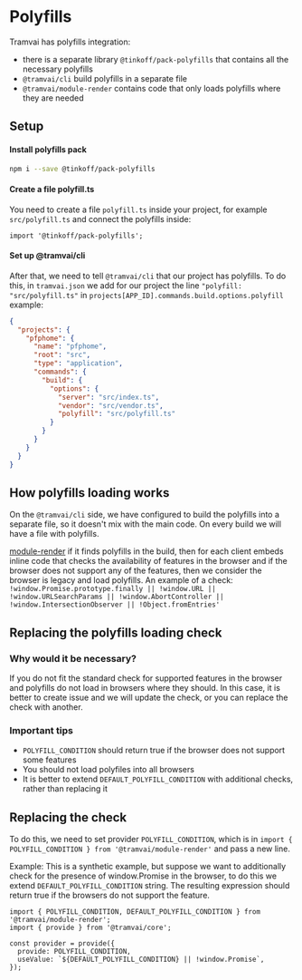 # Polyfills

Tramvai has polyfills integration:

- there is a separate library `@tinkoff/pack-polyfills` that contains all the necessary polyfills
- `@tramvai/cli` build polyfills in a separate file
- `@tramvai/module-render` contains code that only loads polyfills where they are needed

## Setup

#### Install polyfills pack

```bash
npm i --save @tinkoff/pack-polyfills
```

#### Create a file polyfill.ts

You need to create a file `polyfill.ts` inside your project, for example `src/polyfill.ts` and connect the polyfills inside:

```tsx
import '@tinkoff/pack-polyfills';
```

#### Set up @tramvai/cli

After that, we need to tell `@tramvai/cli` that our project has polyfills.
To do this, in `tramvai.json` we add for our project the line `"polyfill: "src/polyfill.ts"` in `projects[APP_ID].commands.build.options.polyfill` example:

```json
{
  "projects": {
    "pfphome": {
      "name": "pfphome",
      "root": "src",
      "type": "application",
      "commands": {
        "build": {
          "options": {
            "server": "src/index.ts",
            "vendor": "src/vendor.ts",
            "polyfill": "src/polyfill.ts"
          }
        }
      }
    }
  }
}

```

## How polyfills loading works

On the `@tramvai/cli` side, we have configured to build the polyfills into a separate file, so it doesn't mix with the main code.
On every build we will have a file with polyfills.

[module-render](references/modules/render.md) if it finds polyfills in the build, then for each client embeds inline code that checks the availability of features in the browser and if the browser does not support any of the features, then we consider the browser is legacy and load polyfills. An example of a check: `!window.Promise.prototype.finally || !window.URL || !window.URLSearchParams || !window.AbortController || !window.IntersectionObserver || !Object.fromEntries'`

## Replacing the polyfills loading check

### Why would it be necessary?

If you do not fit the standard check for supported features in the browser and polyfills do not load in browsers where they should.
In this case, it is better to create issue and we will update the check, or you can replace the check with another.

### Important tips

- `POLYFILL_CONDITION` should return true if the browser does not support some features
- You should not load polyfiles into all browsers
- It is better to extend `DEFAULT_POLYFILL_CONDITION` with additional checks, rather than replacing it

## Replacing the check

To do this, we need to set provider `POLYFILL_CONDITION`, which is in `import { POLYFILL_CONDITION } from '@tramvai/module-render'` and pass a new line.

Example: This is a synthetic example, but suppose we want to additionally check for the presence of window.Promise in the browser, to do this we extend `DEFAULT_POLYFILL_CONDITION` string.
The resulting expression should return true if the browsers do not support the feature.

```tsx
import { POLYFILL_CONDITION, DEFAULT_POLYFILL_CONDITION } from '@tramvai/module-render';
import { provide } from '@tramvai/core';

const provider = provide({
  provide: POLYFILL_CONDITION,
  useValue: `${DEFAULT_POLYFILL_CONDITION} || !window.Promise`,
});
```
